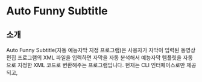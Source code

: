 # Auto Funny Subtitle

## 소개

Auto Funny Subtitle(자동 예능자막 지정 프로그램)은 사용자가 자막이 입력된 동영상 편집 프로그램의 XML 파일을 입력하면 자막을 자동 분석해서 예능자막 템플릿을 자동으로 지정한 XML 코드로 변환해주는 프로그램입니다. 
현재는 CLI 인터페이스로만 제공되고, 
